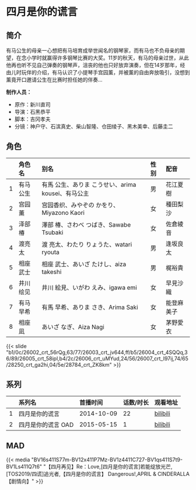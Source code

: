 # 四月是你的谎言


## 简介

有马公生的母亲一心想把有马培育成举世闻名的钢琴家，而有马也不负母亲的期望，在念小学时就赢得许多钢琴比赛的大奖。11岁的秋天，有马的母亲过世，从此他再也听不见自己弹奏的钢琴声，沮丧的他也只好放弃演奏，但在14岁那年，经由儿时玩伴的介绍，有马认识了小提琴手宫园薰，并被薰的自由奔放吸引，没想到薰竟开口邀请公生在比赛时担任她的伴奏…

**制作人员：**
- 原作：新川直司
- 导演：石黑恭平
- 脚本：吉冈孝夫
- 分镜：神户守、石滨真史、柴山智隆、仓田绫子、黑木美幸、后藤圭二

## 角色

|     |   角色名   |   别名  | 性别 |  配音  |
|:--- |:------  |:----      |:---  |:--   |
| 1 | 有马公生 | 有馬 公生、ありま こうせい、arima kousei、有马公主 | 男 | 花江夏樹 |
| 2 | 宫园薰 | 宫园香织、みやぞの かをり、Miyazono Kaori | 女 | 種田梨沙 |
| 3 | 泽部椿 | 澤部 椿、さわべ つばき、Sawabe Tsubaki | 女 | 佐倉綾音 |
| 4 | 渡亮太 | 渡 亮太、わたり りょうた、watari ryouta | 男 | 逢坂良太 |
| 5 | 相座武士 | 相座 武士、あいざ たけし、aiza takeshi | 男 | 梶裕貴 |
| 6 | 井川绘见 | 井川 絵見、いがわ えみ、igawa emi | 女 | 早見沙織 |
| 7 | 有马早希 | 有馬 早希、ありま さき、Arima Saki | 女 | 能登麻美子 |
| 8 | 相座凪 | あいざ なぎ、Aiza Nagi | 女 | 茅野愛衣 |

{{< slide "b1/0c/26002_crt_56rQg,63/77/26003_crt_jv644,ff/b5/26004_crt_4SQQq,36/89/26005_crt_58ipl,b4/2c/26006_crt_uMYud,24/56/26007_crt_I97ij,74/65/28250_crt_ga2hi,04/5e/28784_crt_ZK8km" >}}

## 系列

|     | 系列名         | 首播时间       | 话数/时长 | 观看地址                                                      |
|:----|:------------|:-----------|:------|:----------------------------------------------------------|
| 1   | 四月是你的谎言     | 2014-10-09 | 22    | [bilibili](https://www.bilibili.com/bangumi/play/ep80016) |
| 2   | 四月是你的谎言 OAD | 2015-05-15 | 1     | [bilibili](https://www.bilibili.com/bangumi/play/ss3423)  |


## MAD

{{< media  "BV16s411S77m-BV12x411P7Mz-BV1z4411C727-BV1qs411S7t9-BV1Ls411Q7t6"
"【四月再见】Re：Love,[四月是你的谎言]若能绽放光芒,[TOS2019/四谎]追光者,【四月是你的谎言】 Dangerous!,APRIL & CINDERALLA 【剧情向】"  >}}
